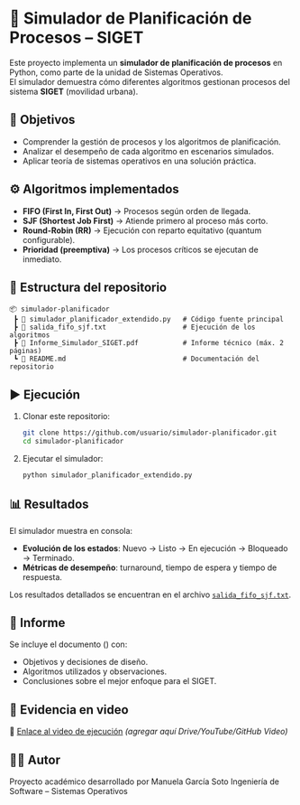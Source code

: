 # 🚦 Simulador de Planificación de Procesos – SIGET

Este proyecto implementa un **simulador de planificación de procesos** en Python, como parte de la unidad de Sistemas Operativos.  
El simulador demuestra cómo diferentes algoritmos gestionan procesos del sistema **SIGET** (movilidad urbana).

## 📌 Objetivos
- Comprender la gestión de procesos y los algoritmos de planificación.  
- Analizar el desempeño de cada algoritmo en escenarios simulados.  
- Aplicar teoría de sistemas operativos en una solución práctica.  

## ⚙️ Algoritmos implementados
- **FIFO (First In, First Out)** → Procesos según orden de llegada.  
- **SJF (Shortest Job First)** → Atiende primero al proceso más corto.  
- **Round-Robin (RR)** → Ejecución con reparto equitativo (quantum configurable).  
- **Prioridad (preemptiva)** → Los procesos críticos se ejecutan de inmediato.  

## 📂 Estructura del repositorio
```
📦 simulador-planificador
 ┣ 📜 simulador_planificador_extendido.py   # Código fuente principal
 ┣ 📜 salida_fifo_sjf.txt                   # Ejecución de los algoritmos
 ┣ 📜 Informe_Simulador_SIGET.pdf           # Informe técnico (máx. 2 páginas)
 ┗ 📜 README.md                             # Documentación del repositorio
```

## ▶️ Ejecución
1. Clonar este repositorio:
   ```bash
   git clone https://github.com/usuario/simulador-planificador.git
   cd simulador-planificador
   ```
2. Ejecutar el simulador:
   ```bash
   python simulador_planificador_extendido.py
   ```

## 📊 Resultados
El simulador muestra en consola:
- **Evolución de los estados**: Nuevo → Listo → En ejecución → Bloqueado → Terminado.  
- **Métricas de desempeño**: turnaround, tiempo de espera y tiempo de respuesta.  

Los resultados detallados se encuentran en el archivo [`salida_fifo_sjf.txt`](./salida_fifo_sjf.txt).

## 📑 Informe
Se incluye el documento () con:
- Objetivos y decisiones de diseño.  
- Algoritmos utilizados y observaciones.  
- Conclusiones sobre el mejor enfoque para el SIGET.  

## 🎥 Evidencia en video
🔗 [Enlace al video de ejecución](#) *(agregar aquí Drive/YouTube/GitHub Video)*

## 👩‍💻 Autor
Proyecto académico desarrollado por Manuela García Soto 
Ingeniería de Software – Sistemas Operativos  
